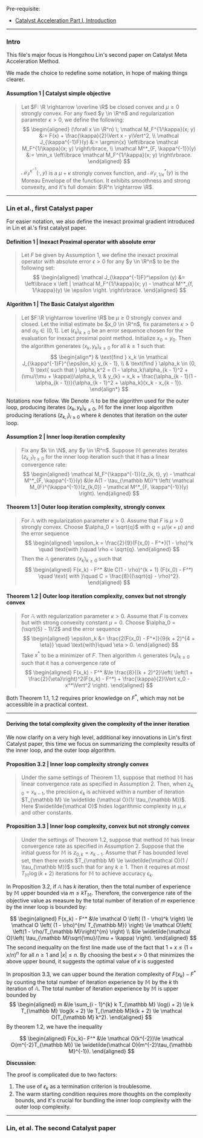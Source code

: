 Pre-requisite: 

- [Catalyst Acceleration Part I, Introduction](Catalyst%20Acceleration%20Part%20I,%20Introduction.md)

---
### **Intro**

This file's major focus is Hongzhou Lin's second paper on Catalyst Meta Acceleration Method. 

We made the choice to redefine some notation, in hope of making things clearer. 

#### **Assumption 1 | Catalyst simple objective**
> Let $F: \R \rightarrow \overline \R$ be closed convex and $\mu \ge 0$ strongly convex. 
For any fixed $y \in \R^n$ and regularization parameter $\kappa > 0$, we define the following: 
$$
\begin{aligned}
    (\forall x \in \R^n) \; 
    \mathcal M_F^{1/\kappa}(x; y) &:= F(x) + \frac{\kappa}{2}\Vert x - y\Vert^2, 
    \\
    \mathcal J_{\kappa^{-1}F}(y) 
    &:= \argmin{x} \left\lbrace
        \mathcal M_F^{1/\kappa}(x; y)
    \right\rbrace,
    \\
    \mathcal M^*_{F, \kappa^{-1}}(y) 
    &:= \min_x
    \left\lbrace
        \mathcal M_F^{1/\kappa}(x; y)
    \right\rbrace. 
\end{aligned}
$$
$\mathcal M_{F}^{\kappa^{-1}}(\cdot, y)$ is a $\mu + \kappa$ strongly convex function, and $\mathcal M^*_{F, 1/\kappa}(y)$ is the Moreau Envelope of the function. 
It exhibits smoothness and strong convexity, and it's full domain: $\R^n \rightarrow \R$. 


---
### **Lin et al., first Catalyst paper**

For easier notation, we also define the inexact proximal gradient introduced in Lin et al.'s first catalyst paper. 

#### **Definition 1 | Inexact Proximal operator with absolute error**
> Let $F$ be given by Assumption 1, we define the inexact proximal operator with absolute error $\epsilon > 0$ for any $y \in \R^n$ to be the following set: 
> $$
> \begin{aligned}
>     \mathcal J_{\kappa^{-1}F}^\epsilon (y) &= 
>     \left\lbrace
>         x \left | 
>             \mathcal M_F^{1/\kappa}(x; y) - 
>             \mathcal M^*_{f, 1/\kappa}(y) \le \epsilon
>         \right.
>     \right\rbrace. 
> \end{aligned}
> $$

#### **Algorithm 1 | The Basic Catalyst algorithm**
> Let $F:\R \rightarrow \overline \R$ be $\mu \ge 0$ strongly convex and closed. 
> Let the initial estimate be $x_0 \in \R^n$, fix parameters $\kappa > 0$ and $\alpha_0 \in (0, 1]$. 
> Let $(\epsilon_k)_{k \ge 0}$ be an error sequence chosen for the evaluation for inexact proximal point method. 
> Initialize $x_0 = y_0$. Then the algorithm generates $(x_k, y_k)_{k\ge 0}$ for all $k \ge 1$ such that: 
> $$
> \begin{align*}
>     & \text{find } x_k \in \mathcal J_{\kappa^{-1}F}^{\epsilon_k} y_{k - 1}, 
>     \\
>     & \text{find } \alpha_k \in (0, 1) \text{ such that } \alpha_k^2 = (1 - \alpha_k)\alpha_{k - 1}^2 + (\mu/(\mu + \kappa))\alpha_k,
>     \\
>     & 
>     y_{k} = x_k + \frac{\alpha_{k - 1}(1 - \alpha_{k - 1})}{\alpha_{k - 1}^2 + \alpha_k}(x_k - x_{k - 1}). 
> \end{align*}
> $$


Notations now follow. 
We Denote $\mathbb A$ to be the algorithm used for the outer loop, producing iterates $(x_k, y_k)_{k \ge0}$, $\mathbb M$ for the inner loop algorithm producing iterations $(z_{k, i})_{i \ge0}$ where $k$ denotes that iteration on the outer loop. 

#### **Assumption 2 | Inner loop iteration complexity**
> Fix any $k \in \N$, any $y \in \R^n$. 
> Suppose $\mathbb M$ generates iterates $(z_{k, t})_{t \ge 0}$ for the inner loop iteration such that it has a linear convergence rate: 
> $$
> \begin{aligned}
>     \mathcal M_F^{\kappa^{-1}}(z_{k, t}, y) - \mathcal M^*_{F, \kappa^{-1}}(y) 
>     &\le 
>     A(1 - \tau_{\mathbb M})^t
>     \left(
>         \mathcal M_{F}^{\kappa^{-1}}(z_{k,0})
>         -
>         \mathcal M^*_{F, \kappa^{-1}}(y)
>     \right). 
> \end{aligned}
> $$


#### **Theorem 1.1 | Outer loop iteration complexity, strongly convex**
> For $\mathbb A$ with regularization parameter $\kappa > 0$. 
> Assume that $F$ is $\mu > 0$ strongly convex. 
> Choose $\alpha_0 = \sqrt{q}$ with $q = \mu/(\kappa + \mu)$ and the error sequence 
> $$
> \begin{aligned}
>     \epsilon_k = \frac{2}{9}(F(x_0) - F^*)(1 - \rho)^k \quad \text{with }\quad 
>     \rho < \sqrt{q}. 
> \end{aligned}
> $$
> Then the $\mathbb A$ generates $(x_{k})_{k \ge 0}$ such that 
> $$
> \begin{aligned}
>     F(x_k) - F^* &\le 
>     C(1 - \rho)^{k + 1} (F(x_0) - F^*) \quad \text{ with }\quad 
>     C = \frac{8}{(\sqrt{q} - \rho)^2}. 
> \end{aligned}
> $$



#### **Theorem 1.2 | Outer loop iteration complexity, convex but not strongly convex**
> For $\mathbb A$ with regularization parameter $\kappa > 0$. 
> Assume that $F$ is convex but with strong convexity constant $\mu = 0$. 
> Choose $\alpha_0 = (\sqrt{5} - 1)/2$ and the error sequence 
> $$
> \begin{aligned}
>     \epsilon_k &= \frac{2(F(x_0) - F^*)}{9(k + 2)^{4 + \eta}} \quad 
>     \text{with}\quad \eta > 0. 
> \end{aligned}
> $$
> Take $x^*$ to be a minimizer of $F$. 
> Then algorithm $\mathbb A$ generates $(x_k)_{k \ge0}$ such that it has a convergence rate of 
> $$
> \begin{aligned}
>     F(x_k) - F^* &\le 
>     \frac{8}{(k + 2)^2}\left(
>         \left(1 + \frac{2}{\eta}\right)^2(F(x_k) - F^*)
>         + \frac{\kappa}{2}\Vert x_0 - x^*\Vert^2
>     \right).
> \end{aligned}
> $$


Both Theorem 1.1, 1.2 requires prior knowledge on $F^*$, which may not be accessible in a practical context. 



---
#### **Deriving the total complexity given the complexity of the inner iteration**
We now clarify on a very high level, additional key innovations in Lin's first Catalyst paper, this time we focus on summarizing the complexity results of the inner loop, and the outer loop algorithm. 


#### **Proposition 3.2 | Inner loop complexity strongly convex**
> Under the same settings of Theorem 1.1, suppose that method $\mathbb M$ has linear convergence rate as specified in Assumption 2. 
> Then, when $z_{k, 0} = x_{k - 1}$, the precision $\epsilon_k$ is achieved within a number of iteration $T_{\mathbb M} \le \widetilde {\mathcal O}(1/ \tau_{\mathbb M})$. 
> Here $\widetilde{\mathcal O}$ hides logarithmic complexity in $\mu, \kappa$ and other constants. 


#### **Proposition 3.3 | Inner loop complexity, convex but not strongly convex**
> Under the settings of Theorem 1.2, suppose that method $\mathbb M$ has linear convergence rate as specified in Assumption 2. 
> Suppose that the initial guess for $\mathbb M$ is $z_{0, k} = x_{k - 1}$. 
> Assume that $F$ has bounded level set, then there exists $T_{\mathbb M} \le \widetilde{\mathcal O}(1 / \tau_{\mathbb M})$ such that for any $k \ge 1$. 
> Then it requires at most $T_{\mathbb M}\log(k + 2)$ iterations for $\mathbb M$ to achieve accuracy $\epsilon_k$. 

In Proposition 3.2, if $\mathbb A$ has $k$ iteration, then the total number of experience  by $\mathbb M$ upper bounded via $m \le k T_{\mathbb M}$. 
Therefore, the convergence rate of the objective value as measure by the total number of iteration of $m$ experience by the inner loop is bounded by: 

$$
\begin{aligned}
    F(x_k) - F^* &\le \mathcal O \left(
        (1 - \rho)^k 
    \right) \le 
    \mathcal O \left(
        (1 - \rho)^{m/ T_{\mathbb M}}
    \right) \le 
    \mathcal O\left(
        \left(1 - \rho/T_{\mathbb M}\right)^{m}
    \right)
    \\
    &\le \widetilde{\mathcal O}\left(
        \tau_{\mathbb M}\sqrt{\mu}/(\mu + \kappa)
    \right). 
\end{aligned}
$$
The second inequality on the first line made use of the fact that $1 + x \le (1 + x/n)^n$ for all $n \ge 1$ and $|x| \le n$. 
By choosing the best $\kappa > 0$ that minimizes the above upper bound, it suggests the optimal value of $\kappa$ is suggested 

In proposition 3.3, we can upper bound the iteration complexity of $F(x_k) - F^*$ by counting the total number of iteration experience by $\mathbb M$ by the $k$ th iteration of $\mathbb A$. 
The total number of iteration experience by $\mathbb M$ is upper bounded by 
$$
\begin{aligned}
    m &\le \sum_{i - 1}^{k} k T_{\mathbb M} \log(i + 2) \le k T_{\mathbb M} \log(k + 2) 
    \le T_{\mathbb M}k(k + 2) 
    \le 
    \mathcal O(T_{\mathbb M} k^2). 
\end{aligned}
$$
By theorem 1.2, we have the inequality 

$$
\begin{aligned}
    F(x_k)- F^* &\le 
    \mathcal O(k^{-2})\le 
    \mathcal O(m^{-2}T_{\mathbb M}) \le \widetilde{\mathcal O}(m^{-2}\tau_{\mathbb M}^{-1}). 
\end{aligned}
$$

**Discussion**: 

The proof is complicated due to two factors: 
1. The use of $\epsilon_k$ as a termination criterion is troublesome. 
2. The warm starting condition requires more thoughts on the complexity bounds, and it's crucial for bundling the inner loop complexity with the outer loop complexity. 
<!-- 
---
### **Warm starting the inner problem**

Warm start refers to taking $z_{k, 0} = x_{k - 1}$ for inner loop $\mathbb M$. 

#### **Lemma B.1 | Consequence of Warm Starting**
> Let $(x_k)_{k \ge 0}, y_{k \ge 0}$ be generated by Algorithm 1, therefore, by definition of $x_{k - 1} \in \mathcal J_{\kappa^{-1}F}^{\epsilon_{k - 1}} (y_{k - 2})$ has 
> $$
> \begin{aligned}
>     \mathcal M_F^{\kappa^{-1}}(x_{k - 1}, y_{k - 2}) - 
>     \mathcal M_{F, \kappa^{-1}}^*(y_{k - 2}) \le \epsilon_{k - 1}. 
> \end{aligned}
> $$
> Then, choosing warm start iterate $z_{k - 1}, 0$ from $\mathbb A$ gives 
> $$
> \begin{aligned}
>     \mathcal M_F^{\kappa^{-1}}(x_{k - 1}, y_{k - 1}) - 
>     \mathcal M_{F, \kappa^{-1}}^*(y_{k - 1}) 
>     &\le 
>     2 \epsilon_{k - 1} + \frac{\kappa^2}{\kappa + \mu}
>     \Vert y_{k - 1} - y_{k + 1}\Vert^2. 
> \end{aligned}
> $$

Before we start the discussion of the next lemma, recall that for a strongly convex objective $F$, it gives 

#### **Lemma B.2 | Warm starting condition 2**
 -->

---
### **Lin, et al. The second Catalyst paper**

